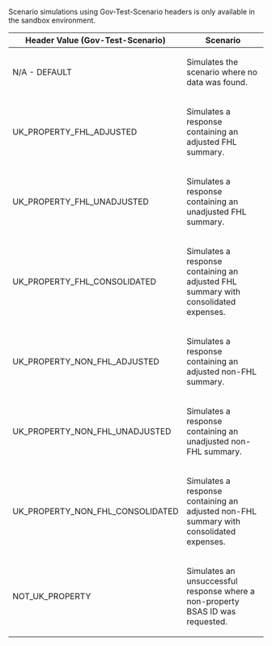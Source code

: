 <p>Scenario simulations using Gov-Test-Scenario headers is only available in the sandbox environment.</p>
<table>
    <thead>
        <tr>
            <th>Header Value (Gov-Test-Scenario)</th>
            <th>Scenario</th>
        </tr>
    </thead>
    <tbody>
        <tr>
            <td><p>N/A - DEFAULT</p></td>
            <td><p>Simulates the scenario where no data was found.</p></td>
        </tr>
        <tr>
            <td><p>UK_PROPERTY_FHL_ADJUSTED</p></td>
            <td><p>Simulates a response containing an adjusted FHL summary.</p></td>
        </tr>
        <tr>
            <td><p>UK_PROPERTY_FHL_UNADJUSTED</p></td>
            <td><p>Simulates a response containing an unadjusted FHL summary.</p></td>
        </tr>
        <tr>
            <td><p>UK_PROPERTY_FHL_CONSOLIDATED</p></td>
            <td><p>Simulates a response containing an adjusted FHL summary with consolidated expenses.</p></td>
        </tr>
        <tr>
            <td><p>UK_PROPERTY_NON_FHL_ADJUSTED</p></td>
            <td><p>Simulates a response containing an adjusted non-FHL summary.</p></td>
        </tr>
        <tr>
            <td><p>UK_PROPERTY_NON_FHL_UNADJUSTED</p></td>
            <td><p>Simulates a response containing an unadjusted non-FHL summary.</p></td>
        </tr>
        <tr>
            <td><p>UK_PROPERTY_NON_FHL_CONSOLIDATED</p></td>
            <td><p>Simulates a response containing an adjusted non-FHL summary with consolidated expenses.</p></td>
        </tr>
        <tr>
            <td><p>NOT_UK_PROPERTY</p></td>
            <td><p>Simulates an unsuccessful response where a non-property BSAS ID was requested.</p></td>
        </tr>
    </tbody>
</table>
